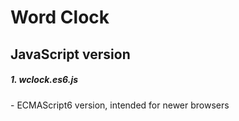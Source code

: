 # Word Clock

## JavaScript version

##### 1\. wclock.es6.js

\- ECMAScript6 version, intended for newer browsers
